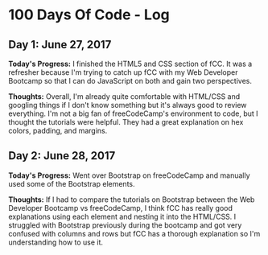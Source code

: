 # 100 Days Of Code - Log

## Day 1: June 27, 2017

**Today's Progress:** I finished the HTML5 and CSS section of fCC. It was a refresher because I'm trying to catch up fCC with my Web Developer Bootcamp so that I can do JavaScript on both and gain two perspectives.

**Thoughts:** Overall, I'm already quite comfortable with HTML/CSS and googling things if I don't know something but it's always good to review everything. I'm not a big fan of freeCodeCamp's environment to code, but I thought the tutorials were helpful. They had a great explanation on hex colors, padding, and margins.

## Day 2: June 28, 2017

**Today's Progress:** Went over Bootstrap on freeCodeCamp and manually used some of the Bootstrap elements.

**Thoughts:** If I had to compare the tutorials on Bootstrap between the Web Developer Bootcamp vs freeCodeCamp, I think fCC has really good explanations using each element and nesting it into the HTML/CSS. I struggled with Bootstrap previously during the bootcamp and got very confused with columns and rows but fCC has a thorough explanation so I'm understanding how to use it. 
